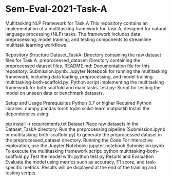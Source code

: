 # Sem-Eval-2021-Task-A 

Multitasking NLP Framework for Task A
This repository contains an implementation of a multitasking framework for Task A, designed for natural language processing (NLP) tasks. The framework includes data preprocessing, model training, and testing components to streamline multitask learning workflows.

Repository Structure
Dataset_TaskA: Directory containing the raw dataset files for Task A.
preprocessed_dataset: Directory containing the preprocessed dataset files.
README.md: Documentation file for this repository.
Submission.ipynb: Jupyter Notebook for running the multitasking framework, including data loading, preprocessing, and model training.
multitasking-both-scaffold.py: Python script implementing the multitasking framework for both scaffold and main tasks.
test.py: Script for testing the model on unseen data or benchmark datasets.

Setup and Usage
Prerequisites
Python 3.7 or higher
Required Python libraries:
numpy
pandas
torch
tqdm
scikit-learn
matplotlib
Install the dependencies using:

pip install -r requirements.txt
Dataset
Place raw datasets in the Dataset_TaskA directory.
Run the preprocessing pipeline (Submission.ipynb or multitasking-both-scaffold.py) to generate the preprocessed dataset in the preprocessed_dataset directory.
Running the Code
For interactive exploration, use the Jupyter Notebook:
jupyter notebook Submission.ipynb
To execute the multitasking framework script:
python multitasking-both-scaffold.py
Test the model with:
python test.py
Results and Evaluation
Evaluate the model using metrics such as accuracy, F1 score, and task-specific metrics. Results will be displayed at the end of the training and testing scripts.
